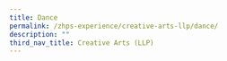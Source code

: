 ```yaml
---
title: Dance
permalink: /zhps-experience/creative-arts-llp/dance/
description: ""
third_nav_title: Creative Arts (LLP)
---
```

